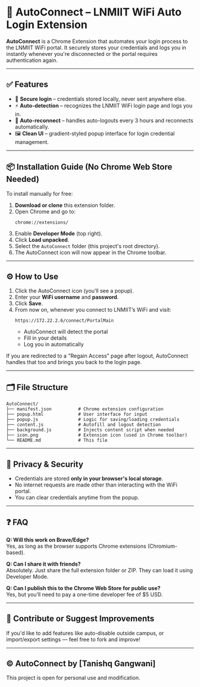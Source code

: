 # 🔗 AutoConnect – LNMIIT WiFi Auto Login Extension

**AutoConnect** is a Chrome Extension that automates your login process to the LNMIIT WiFi portal. It securely stores your credentials and logs you in instantly whenever you're disconnected or the portal requires authentication again.

---

## ✅ Features

- 🔐 **Secure login** – credentials stored locally, never sent anywhere else.
- ⚡ **Auto-detection** – recognizes the LNMIIT WiFi login page and logs you in.
- 🔄 **Auto-reconnect** – handles auto-logouts every 3 hours and reconnects automatically.
- 🖼️ **Clean UI** – gradient-styled popup interface for login credential management.

---

## 📦 Installation Guide (No Chrome Web Store Needed)

To install manually for free:

1. **Download or clone** this extension folder.
2. Open Chrome and go to:
   ```
   chrome://extensions/
   ```
3. Enable **Developer Mode** (top right).
4. Click **Load unpacked**.
5. Select the `AutoConnect` folder (this project's root directory).
6. The AutoConnect icon will now appear in the Chrome toolbar.

---

## ⚙️ How to Use

1. Click the AutoConnect icon (you’ll see a popup).
2. Enter your **WiFi username** and **password**.
3. Click **Save**.
4. From now on, whenever you connect to LNMIIT’s WiFi and visit:
   ```
   https://172.22.2.6/connect/PortalMain
   ```
   - AutoConnect will detect the portal
   - Fill in your details
   - Log you in automatically

If you are redirected to a "Regain Access" page after logout, AutoConnect handles that too and brings you back to the login page.

---

## 🗂️ File Structure

```
AutoConnect/
├── manifest.json          # Chrome extension configuration
├── popup.html             # User interface for input
├── popup.js               # Logic for saving/loading credentials
├── content.js             # Autofill and logout detection
├── background.js          # Injects content script when needed
├── icon.png               # Extension icon (used in Chrome toolbar)
└── README.md              # This file
```

---





## 🔐 Privacy & Security

- Credentials are stored **only in your browser's local storage**.
- No internet requests are made other than interacting with the WiFi portal.
- You can clear credentials anytime from the popup.

---

## ❓ FAQ

**Q: Will this work on Brave/Edge?**  
Yes, as long as the browser supports Chrome extensions (Chromium-based).

**Q: Can I share it with friends?**  
Absolutely. Just share the full extension folder or ZIP. They can load it using Developer Mode.

**Q: Can I publish this to the Chrome Web Store for public use?**  
Yes, but you’ll need to pay a one-time developer fee of $5 USD.

---

## 📩 Contribute or Suggest Improvements

If you'd like to add features like auto-disable outside campus, or import/export settings — feel free to fork and improve!

---

## © AutoConnect by [Tanishq Gangwani]

This project is open for personal use and modification.